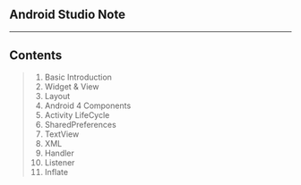 <h2>Android Studio Note</h2>

<hr>

<h2>Contents</h2>

>1. Basic Introduction
>2. Widget & View 
>3. Layout
>4. Android 4 Components
>5. Activity LifeCycle
>6. SharedPreferences
>7. TextView
>8. XML
>9. Handler
>10. Listener
>11. Inflate

